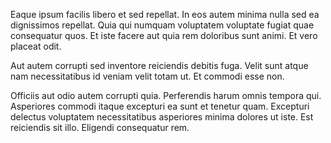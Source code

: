 Eaque ipsum facilis libero et sed repellat. In eos autem minima nulla sed ea dignissimos repellat. Quia qui numquam voluptatem voluptate fugiat quae consequatur quos. Et iste facere aut quia rem doloribus sunt animi. Et vero placeat odit.
 Aut autem corrupti sed inventore reiciendis debitis fuga. Velit sunt atque nam necessitatibus id veniam velit totam ut. Et commodi esse non.
 Officiis aut odio autem corrupti quia. Perferendis harum omnis tempora qui. Asperiores commodi itaque excepturi ea sunt et tenetur quam. Excepturi delectus voluptatem necessitatibus asperiores minima dolores ut iste. Est reiciendis sit illo. Eligendi consequatur rem.